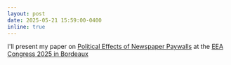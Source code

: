 ```yaml
---
layout: post
date: 2025-05-21 15:59:00-0400
inline: true
---
```


I'll present my paper on <a target="_blank" href="/research/">Political Effects of Newspaper Paywalls</a> at the <a target="_blank" href="https://eea2025.org/">EEA Congress 2025 in Bordeaux</a>
